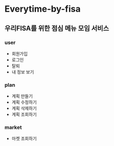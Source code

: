 # Everytime-by-fisa
## 우리FISA를 위한 점심 메뉴 모임 서비스
### user
- 회원가입
- 로그인
- 탈퇴
- 내 정보 보기

### plan
- 계획 만들기
- 계획 수정하기
- 계획 삭제하기
- 계획 조회하기

### market
- 마켓 조회하기